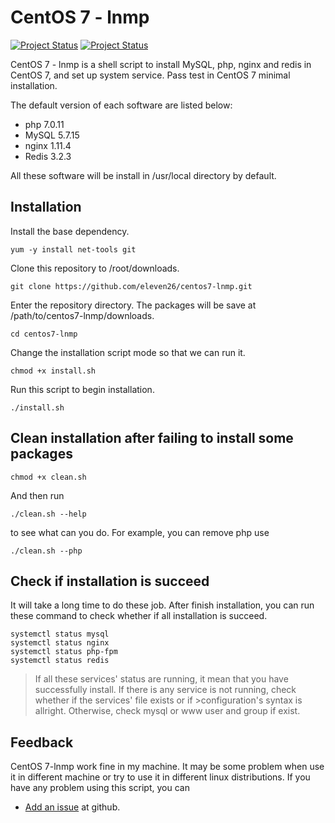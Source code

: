 
CentOS 7 - lnmp
===

[![Project Status](http://opensource.box.com/badges/active.svg)](http://opensource.box.com/badges)
[![Project Status](http://opensource.box.com/badges/maintenance.svg)](http://opensource.box.com/badges)

CentOS 7 - lnmp is a shell script to install MySQL, php, nginx and redis in CentOS 7, and set up system service. Pass test in CentOS 7 minimal installation.

The default version of each software are listed below:

  - php 7.0.11
  - MySQL 5.7.15
  - nginx 1.11.4
  - Redis 3.2.3

All these software will be install in /usr/local directory by default.

Installation
--

Install the base dependency.

```
yum -y install net-tools git
```

Clone this repository to /root/downloads.
```
git clone https://github.com/eleven26/centos7-lnmp.git
```
Enter the repository directory. The packages will be save at  /path/to/centos7-lnmp/downloads.
```
cd centos7-lnmp
```
Change the installation script mode so that we can run it.
```
chmod +x install.sh
```
Run this script to begin installation.
```
./install.sh
```

Clean installation after failing to install some packages
--
```
chmod +x clean.sh
```
And then run
```
./clean.sh --help
```
to see what can you do.
For example, you can remove php use 
```
./clean.sh --php
``` 

Check if installation is succeed
--
It will take a long time to do these job. After finish installation, you can run these command to check whether if all installation is succeed.
```
systemctl status mysql
systemctl status nginx
systemctl status php-fpm
systemctl status redis
```
>If all these services' status are running, it mean that you have successfully install.
>If there is any service is not running, check whether if the services' file exists or if >configuration's syntax is allright. Otherwise, check mysql or www user and group if exist.


Feedback
--
CentOS 7-lnmp work fine in my machine. It may be some problem when use it in different machine or try to use it in different linux distributions. If you have any problem using this script, you can 

* [Add an issue](https://github.com/eleven26/centos7-lnmp/issues) at github.
